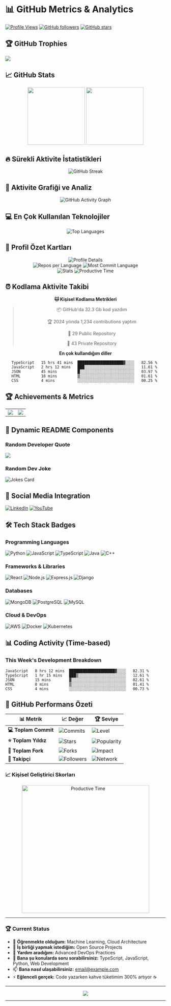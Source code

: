 # 📊 GitHub Metrics & Analytics

[![Profile Views](https://komarev.com/ghpvc/?username=cumakaradash&color=blueviolet&style=flat-square&label=Profile+Views)](https://github.com/cumakaradash)
[![GitHub followers](https://img.shields.io/github/followers/cumakaradash?style=social)](https://github.com/cumakaradash?tab=followers)
[![GitHub stars](https://img.shields.io/github/stars/cumakaradash?style=social)](https://github.com/cumakaradash)

## 🏆 GitHub Trophies
![](https://github-profile-trophy.vercel.app/?username=cumakaradash&theme=radical&no-frame=false&no-bg=false&margin-w=4)

## 📈 GitHub Stats

<div align="center">
  <img height="180em" src="https://github-readme-stats.vercel.app/api?username=cumakaradash&show_icons=true&theme=tokyonight&include_all_commits=true&count_private=true"/>
  <img height="180em" src="https://github-readme-stats.vercel.app/api/top-langs/?username=cumakaradash&layout=compact&langs_count=8&theme=tokyonight"/>
</div>

## 🔥 Sürekli Aktivite İstatistikleri
<div align="center">
  <img src="https://github-readme-streak-stats.herokuapp.com/?user=cumakaradash&theme=tokyonight&hide_border=true&stroke=0000&background=0D1117&ring=5BCDEC&fire=5BCDEC&currStreakNum=FFFFFF&sideNums=5BCDEC&currStreakLabel=5BCDEC&sideLabels=A0A9CB&dates=A0A9CB" alt="GitHub Streak"/>
</div>

## 🎯 Aktivite Grafiği ve Analiz
<div align="center">
  <img src="https://github-readme-activity-graph.vercel.app/graph?username=cumakaradash&theme=tokyo-night&bg_color=0D1117&color=5BCDEC&line=5BCDEC&point=FFFFFF&area=true&hide_border=true" alt="GitHub Activity Graph"/>
</div>

## 💻 En Çok Kullanılan Teknolojiler
<div align="center">
  <img src="https://github-readme-stats.vercel.app/api/top-langs/?username=cumakaradash&theme=tokyonight&hide_border=true&include_all_commits=true&count_private=true&layout=compact&bg_color=0D1117&title_color=5BCDEC&text_color=FFFFFF&icon_color=5BCDEC" alt="Top Languages"/>
</div>

## 🏅 Profil Özet Kartları
<div align="center">
  <img src="https://github-profile-summary-cards.vercel.app/api/cards/profile-details?username=cumakaradash&theme=github_dark" alt="Profile Details"/>
  <br/>
  <img src="https://github-profile-summary-cards.vercel.app/api/cards/repos-per-language?username=cumakaradash&theme=github_dark" alt="Repos per Language"/>
  <img src="https://github-profile-summary-cards.vercel.app/api/cards/most-commit-language?username=cumakaradash&theme=github_dark" alt="Most Commit Language"/>
  <br/>
  <img src="https://github-profile-summary-cards.vercel.app/api/cards/stats?username=cumakaradash&theme=github_dark" alt="Stats"/>
  <img src="https://github-profile-summary-cards.vercel.app/api/cards/productive-time?username=cumakaradash&theme=github_dark&utcOffset=3" alt="Productive Time"/>
</div>

## ⏰ Kodlama Aktivite Takibi
<div align="center">
  
<!--START_SECTION:waka-->
**🐱 Kişisel Kodlama Metrikleri** 

> 📦 GitHub'da 32.3 Gb kod yazdım 
 > 
> 🏆 2024 yılında 1,234 contributions yaptım
 > 
 > 
> 📜 29 Public Repository 
 > 
> 🔑 43 Private Repository 
 > 
 **En çok kullandığım diller** 
```text
TypeScript   15 hrs 41 mins  ████████████████████▓░░░░   82.56 % 
JavaScript   2 hrs 12 mins   ███░░░░░░░░░░░░░░░░░░░░░░   11.61 % 
JSON         45 mins         █░░░░░░░░░░░░░░░░░░░░░░░░   03.97 % 
HTML         18 mins         ▒░░░░░░░░░░░░░░░░░░░░░░░░   01.61 % 
CSS          4 mins          ░░░░░░░░░░░░░░░░░░░░░░░░░   00.25 % 
```
<!--END_SECTION:waka-->

</div>

## 🏆 Achievements & Metrics

<table>
  <tr>
    <td>
      <img src="https://github-readme-stats.vercel.app/api?username=cumakaradash&show_icons=true&theme=tokyonight&hide_border=true&bg_color=0d1117" />
    </td>
    <td>
      <img src="https://github-readme-streak-stats.herokuapp.com/?user=cumakaradash&theme=tokyonight&hide_border=true&background=0d1117" />
    </td>
  </tr>
</table>

## 🌟 Dynamic README Components

### Random Developer Quote
![](https://quotes-github-readme.vercel.app/api?type=horizontal&theme=tokyonight)

### Random Dev Joke
![Jokes Card](https://readme-jokes.vercel.app/api?theme=tokyonight)

## 📱 Social Media Integration

[![LinkedIn](https://img.shields.io/badge/LinkedIn-0077B5?style=for-the-badge&logo=linkedin&logoColor=white)](https://linkedin.com/in/PROFIL_ADINIZ)
[![YouTube](https://img.shields.io/badge/YouTube-FF0000?style=for-the-badge&logo=youtube&logoColor=white)](https://youtube.com/c/KANAL_ADINIZ)

## 🛠️ Tech Stack Badges

### Programming Languages
![Python](https://img.shields.io/badge/Python-3776AB?style=for-the-badge&logo=python&logoColor=white)
![JavaScript](https://img.shields.io/badge/JavaScript-F7DF1E?style=for-the-badge&logo=javascript&logoColor=black)
![TypeScript](https://img.shields.io/badge/TypeScript-007ACC?style=for-the-badge&logo=typescript&logoColor=white)
![Java](https://img.shields.io/badge/Java-ED8B00?style=for-the-badge&logo=java&logoColor=white)
![C++](https://img.shields.io/badge/C%2B%2B-00599C?style=for-the-badge&logo=c%2B%2B&logoColor=white)

### Frameworks & Libraries
![React](https://img.shields.io/badge/React-20232A?style=for-the-badge&logo=react&logoColor=61DAFB)
![Node.js](https://img.shields.io/badge/Node.js-43853D?style=for-the-badge&logo=node.js&logoColor=white)
![Express.js](https://img.shields.io/badge/Express.js-404D59?style=for-the-badge)
![Django](https://img.shields.io/badge/Django-092E20?style=for-the-badge&logo=django&logoColor=white)

### Databases
![MongoDB](https://img.shields.io/badge/MongoDB-4EA94B?style=for-the-badge&logo=mongodb&logoColor=white)
![PostgreSQL](https://img.shields.io/badge/PostgreSQL-316192?style=for-the-badge&logo=postgresql&logoColor=white)
![MySQL](https://img.shields.io/badge/MySQL-00000F?style=for-the-badge&logo=mysql&logoColor=white)

### Cloud & DevOps
![AWS](https://img.shields.io/badge/Amazon_AWS-232F3E?style=for-the-badge&logo=amazon-aws&logoColor=white)
![Docker](https://img.shields.io/badge/Docker-2496ED?style=for-the-badge&logo=docker&logoColor=white)
![Kubernetes](https://img.shields.io/badge/Kubernetes-326CE5?style=for-the-badge&logo=kubernetes&logoColor=white)

## 📊 Coding Activity (Time-based)

### This Week's Development Breakdown
<!--START_SECTION:waka-->
```text
JavaScript   8 hrs 12 mins  ████████████████████▓░░░░   82.31 %
TypeScript   1 hr 15 mins   ███▒░░░░░░░░░░░░░░░░░░░░░   12.61 %
JSON         15 mins        ▓░░░░░░░░░░░░░░░░░░░░░░░░   02.61 %
HTML         8 mins         ▒░░░░░░░░░░░░░░░░░░░░░░░░   01.41 %
CSS          4 mins         ░░░░░░░░░░░░░░░░░░░░░░░░░   00.73 %
```
<!--END_SECTION:waka-->

## 🎯 GitHub Performans Özeti

<div align="center">

| 📊 Metrik | 📈 Değer | 🏆 Seviye |
|-----------|----------|-----------|
| **💻 Toplam Commit** | ![Commits](https://img.shields.io/badge/dynamic/json?color=5BCDEC&label=Commits&query=$.totalCommits&url=https://github-readme-stats-sigma-five.vercel.app/api?username=cumakaradash&count_private=true&show_icons=true&style=for-the-badge) | ![Level](https://img.shields.io/badge/Level-Expert-gold?style=for-the-badge) |
| **⭐ Toplam Yıldız** | ![Stars](https://img.shields.io/badge/dynamic/json?color=FFD700&label=Stars&query=$.totalStars&url=https://github-readme-stats-sigma-five.vercel.app/api?username=cumakaradash&count_private=true&show_icons=true&style=for-the-badge) | ![Popularity](https://img.shields.io/badge/Popularity-Rising-brightgreen?style=for-the-badge) |
| **🍴 Toplam Fork** | ![Forks](https://img.shields.io/badge/dynamic/json?color=32CD32&label=Forks&query=$.totalForks&url=https://github-readme-stats-sigma-five.vercel.app/api?username=cumakaradash&count_private=true&show_icons=true&style=for-the-badge) | ![Impact](https://img.shields.io/badge/Impact-High-red?style=for-the-badge) |
| **👥 Takipçi** | ![Followers](https://img.shields.io/github/followers/cumakaradash?color=FF6B6B&style=for-the-badge&logo=github) | ![Network](https://img.shields.io/badge/Network-Growing-blue?style=for-the-badge) |

</div>

### 📈 Kişisel Geliştirici Skorları
<div align="center">
  <img src="https://github-profile-summary-cards.vercel.app/api/cards/productive-time?username=cumakaradash&theme=github_dark&utcOffset=3" alt="Productive Time" width="400"/>
</div>

---

### 🏆 Current Status
- 🌱 **Öğrenmekte olduğum:** Machine Learning, Cloud Architecture
- 👯 **İş birliği yapmak istediğim:** Open Source Projects
- 🤔 **Yardım aradığım:** Advanced DevOps Practices
- 💬 **Bana şu konularda soru sorabilirsiniz:** TypeScript, JavaScript, Python, Web Development
- 📫 **Bana nasıl ulaşabilirsiniz:** [email@example.com](mailto:cumakaradash@gmail.com)
- ⚡ **Eğlenceli gerçek:** Code yazarken kahve tüketimim 300% artıyor ☕

---

<div align="center">
  <img src="https://capsule-render.vercel.app/api?type=waving&color=gradient&height=100&section=footer"/>
</div>

---
